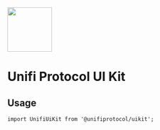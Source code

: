   <a href="https://unifiprotocol.com/" target="_blank" align="center">
    <img src="https://unifiprotocol.com/assets/img/logo.png" width="100">
  </a>
  <br />

# Unifi Protocol UI Kit

## Usage

```
import UnifiUiKit from '@unifiprotocol/uikit';
```
